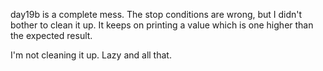 
day19b is a complete mess. The stop conditions are wrong, but I didn't bother to clean it up. It keeps on printing a value which is one higher than the expected result.

I'm not cleaning it up. Lazy and all that.
